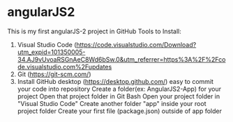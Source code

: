 # angularJS2
This is my first angularJS-2 project in GitHub
Tools to Install:
1. Visual Studio Code (https://code.visualstudio.com/Download?utm_expid=101350005-34.AJ9vUvoaRSGnAeC8Wd6bSw.0&utm_referrer=https%3A%2F%2Fcode.visualstudio.com%2Fupdates
2. Git (https://git-scm.com/)
3. Install GitHub desktop (https://desktop.github.com/) easy to commit your code into repository
Create a folder(ex: AngularJS2-App) for your project 
Open that project folder in Git Bash
Open your project folder in "Visual Studio Code"
Create another folder "app" inside your root project folder
Create your first file (package.json) outside of app folder

